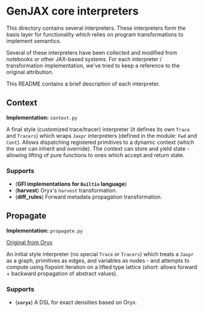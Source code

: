 # GenJAX core interpreters

This directory contains several interpreters. These interpreters form the basis layer for functionality which relies on program transformations to implement semantics.

Several of these interpreters have been collected and modified from notebooks or other JAX-based systems. For each interpreter / transformation implementation, we've tried to keep a reference to the original attribution.

This README contains a brief description of each interpreter.

## Context

**Implementation:** `context.py`

A final style (customized trace/tracer) interpreter (it defines its own `Trace` and `Tracers`) which wraps `Jaxpr` interpreters (defined in the module: `Fwd` and `Cont`). Allows dispatching registered primitives to a dynamic context (which the user can inherit and override). The context can store and yield state - allowing lifting of pure functions to ones which accept and return state.

### Supports

- (**GFI implementations for `Builtin` language**)
- (**harvest**) Oryx's `harvest` transformation.
- (**diff_rules**) Forward metadata propagation transformation.

## Propagate

**Implementation:** `propagate.py`

[Original from Oryx][oryx_propagate]

An initial style interpreter (no special `Trace` or `Tracers`) which treats a `Jaxpr` as a graph, primitives as edges, and variables as nodes - and attempts to compute using fixpoint iteration on a lifted type lattice (short: allows forward + backward propagation of abstract values).

### Supports

- (**`coryx`**) A DSL for exact densities based on Oryx.

[effects_notebook]: https://colab.research.google.com/drive/1HGs59anVC2AOsmt7C4v8yD6v8gZSJGm6#scrollTo=ukjVJ2Ls_6Q3
[oryx_propagate]: https://github.com/jax-ml/oryx/blob/main/oryx/core/interpreters/propagate.py
[oryx_harvest]: https://github.com/jax-ml/oryx/blob/main/oryx/core/interpreters/harvest.py

